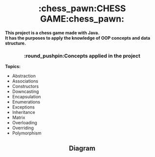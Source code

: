 <h1 align="center">
    :chess_pawn:CHESS GAME:chess_pawn:
</h1>
<h4>
    This project is a chess game made with Java.<br>
    It has the purposes to apply the knowledge of OOP concepts
    and data structure.
</h4>
<h3 align="center">
    :round_pushpin:Concepts applied in the project
</h3>

**Topics:**
- Abstraction
- Associations
- Constructors
- Downcasting
- Encapsulation
- Enumerations
- Exceptions
- Inheritance
- Matrix
- Overloading
- Overriding
- Polymorphism

<h2 align="center"> 
    Diagram 
</h2>